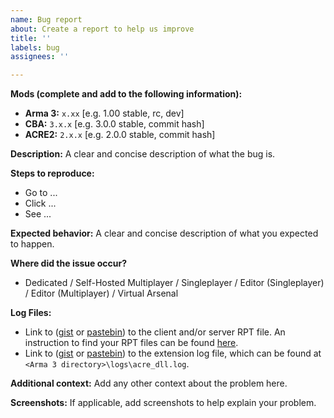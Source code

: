 ```yaml
---
name: Bug report
about: Create a report to help us improve
title: ''
labels: bug
assignees: ''

---
```


**Mods (complete and add to the following information):**
- **Arma 3:** `x.xx` [e.g. 1.00 stable, rc,  dev]
- **CBA:** `3.x.x` [e.g. 3.0.0 stable, commit hash]
- **ACRE2:** `2.x.x` [e.g. 2.0.0 stable, commit hash]

**Description:**
A clear and concise description of what the bug is.

**Steps to reproduce:**
- Go to ...
- Click ...
- See ...

**Expected behavior:**
A clear and concise description of what you expected to happen.

**Where did the issue occur?**
- Dedicated / Self-Hosted Multiplayer / Singleplayer / Editor (Singleplayer) / Editor (Multiplayer) / Virtual Arsenal

**Log Files:**
- Link to ([gist](https://gist.github.com) or [pastebin](http://pastebin.com)) to the client and/or server RPT file. An instruction to find your RPT files can be found [here](https://community.bistudio.com/wiki/Crash_Files#Arma_3).
- Link to ([gist](https://gist.github.com) or [pastebin](http://pastebin.com)) to the extension log file, which can be found at `<Arma 3 directory>\logs\acre_dll.log`.

**Additional context:**
Add any other context about the problem here.

**Screenshots:**
If applicable, add screenshots to help explain your problem.
